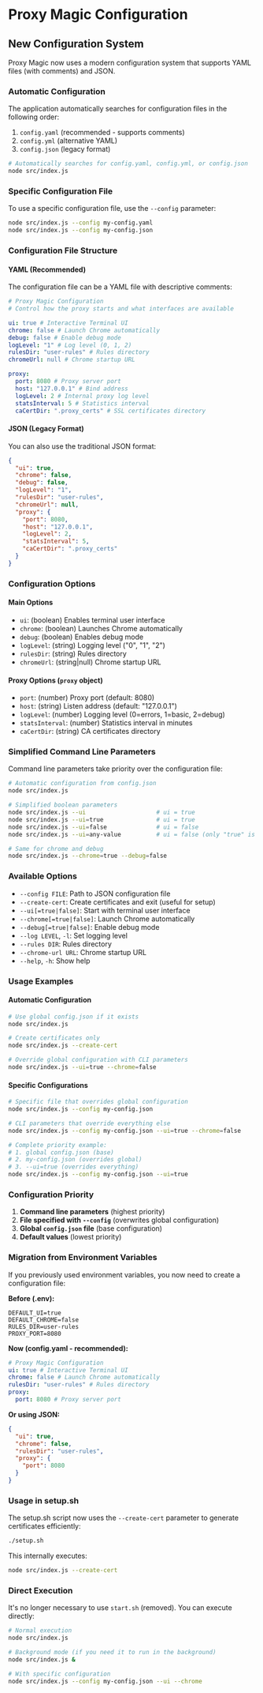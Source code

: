 # Proxy Magic Configuration

## New Configuration System

Proxy Magic now uses a modern configuration system that supports YAML files (with comments) and JSON.

### Automatic Configuration

The application automatically searches for configuration files in the following order:

1. `config.yaml` (recommended - supports comments)
2. `config.yml` (alternative YAML)
3. `config.json` (legacy format)

```bash
# Automatically searches for config.yaml, config.yml, or config.json
node src/index.js
```

### Specific Configuration File

To use a specific configuration file, use the `--config` parameter:

```bash
node src/index.js --config my-config.yaml
node src/index.js --config my-config.json
```

### Configuration File Structure

#### YAML (Recommended)

The configuration file can be a YAML file with descriptive comments:

```yaml
# Proxy Magic Configuration
# Control how the proxy starts and what interfaces are available

ui: true # Interactive Terminal UI
chrome: false # Launch Chrome automatically
debug: false # Enable debug mode
logLevel: "1" # Log level (0, 1, 2)
rulesDir: "user-rules" # Rules directory
chromeUrl: null # Chrome startup URL

proxy:
  port: 8080 # Proxy server port
  host: "127.0.0.1" # Bind address
  logLevel: 2 # Internal proxy log level
  statsInterval: 5 # Statistics interval
  caCertDir: ".proxy_certs" # SSL certificates directory
```

#### JSON (Legacy Format)

You can also use the traditional JSON format:

```json
{
  "ui": true,
  "chrome": false,
  "debug": false,
  "logLevel": "1",
  "rulesDir": "user-rules",
  "chromeUrl": null,
  "proxy": {
    "port": 8080,
    "host": "127.0.0.1",
    "logLevel": 2,
    "statsInterval": 5,
    "caCertDir": ".proxy_certs"
  }
}
```

### Configuration Options

#### Main Options

- `ui`: (boolean) Enables terminal user interface
- `chrome`: (boolean) Launches Chrome automatically
- `debug`: (boolean) Enables debug mode
- `logLevel`: (string) Logging level ("0", "1", "2")
- `rulesDir`: (string) Rules directory
- `chromeUrl`: (string|null) Chrome startup URL

#### Proxy Options (`proxy` object)

- `port`: (number) Proxy port (default: 8080)
- `host`: (string) Listen address (default: "127.0.0.1")
- `logLevel`: (number) Logging level (0=errors, 1=basic, 2=debug)
- `statsInterval`: (number) Statistics interval in minutes
- `caCertDir`: (string) CA certificates directory

### Simplified Command Line Parameters

Command line parameters take priority over the configuration file:

```bash
# Automatic configuration from config.json
node src/index.js

# Simplified boolean parameters
node src/index.js --ui                    # ui = true
node src/index.js --ui=true               # ui = true
node src/index.js --ui=false              # ui = false
node src/index.js --ui=any-value          # ui = false (only "true" is truthy)

# Same for chrome and debug
node src/index.js --chrome=true --debug=false
```

### Available Options

- `--config FILE`: Path to JSON configuration file
- `--create-cert`: Create certificates and exit (useful for setup)
- `--ui[=true|false]`: Start with terminal user interface
- `--chrome[=true|false]`: Launch Chrome automatically
- `--debug[=true|false]`: Enable debug mode
- `--log LEVEL`, `-l`: Set logging level
- `--rules DIR`: Rules directory
- `--chrome-url URL`: Chrome startup URL
- `--help`, `-h`: Show help

### Usage Examples

#### Automatic Configuration

```bash
# Use global config.json if it exists
node src/index.js

# Create certificates only
node src/index.js --create-cert

# Override global configuration with CLI parameters
node src/index.js --ui=true --chrome=false
```

#### Specific Configurations

```bash
# Specific file that overrides global configuration
node src/index.js --config my-config.json

# CLI parameters that override everything else
node src/index.js --config my-config.json --ui=true --chrome=false

# Complete priority example:
# 1. global config.json (base)
# 2. my-config.json (overrides global)
# 3. --ui=true (overrides everything)
node src/index.js --config my-config.json --ui=true
```

### Configuration Priority

1. **Command line parameters** (highest priority)
2. **File specified with `--config`** (overwrites global configuration)
3. **Global `config.json` file** (base configuration)
4. **Default values** (lowest priority)

### Migration from Environment Variables

If you previously used environment variables, you now need to create a configuration file:

**Before (.env):**

```
DEFAULT_UI=true
DEFAULT_CHROME=false
RULES_DIR=user-rules
PROXY_PORT=8080
```

**Now (config.yaml - recommended):**

```yaml
# Proxy Magic Configuration
ui: true # Interactive Terminal UI
chrome: false # Launch Chrome automatically
rulesDir: "user-rules" # Rules directory
proxy:
  port: 8080 # Proxy server port
```

**Or using JSON:**

```json
{
  "ui": true,
  "chrome": false,
  "rulesDir": "user-rules",
  "proxy": {
    "port": 8080
  }
}
```

### Usage in setup.sh

The setup.sh script now uses the `--create-cert` parameter to generate certificates efficiently:

```bash
./setup.sh
```

This internally executes:

```bash
node src/index.js --create-cert
```

### Direct Execution

It's no longer necessary to use `start.sh` (removed). You can execute directly:

```bash
# Normal execution
node src/index.js

# Background mode (if you need it to run in the background)
node src/index.js &

# With specific configuration
node src/index.js --config my-config.json --ui --chrome
```
